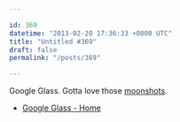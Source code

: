 ```yaml
---

id: 369
datetime: "2013-02-20 17:36:33 +0000 UTC"
title: "Untitled #369"
draft: false
permalink: "/posts/369"

---
```


Google Glass. Gotta love those [moonshots](https://plus.google.com/+google/posts/eTHgKXd55SG). 

 
 * [Google Glass - Home](http://www.google.com/glass/start/)


